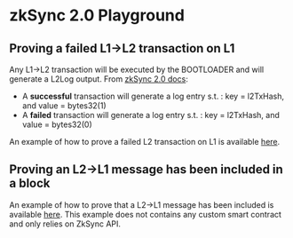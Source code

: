 # zkSync 2.0 Playground

## Proving a failed L1->L2 transaction on L1

Any L1->L2 transaction will be executed by the BOOTLOADER and will generate a L2Log output. From [zkSync 2.0 docs](https://v2-docs.zksync.io/dev/developer-guides/bridging/l1-l2.html):

* A **successful** transaction will generate a log entry s.t. : key = l2TxHash, and value = bytes32(1)
* A **failed** transaction will generate a log entry s.t. : key = l2TxHash, and value = bytes32(0)

An example of how to prove a failed L2 transaction on L1 is available [here](https://github.com/simon-perriard/zkSync2.0_playground/tree/main/prove_cross-chain_failed_l2_tx_log_inclusion).

## Proving an L2->L1 message has been included in a block

An example of how to prove that a L2->L1 message has been included is available [here](https://github.com/simon-perriard/zkSync2.0_playground/tree/main/prove_l2_message_inclusion_no_smart_contract). This example does not contains any custom smart contract and only relies on ZkSync API.

